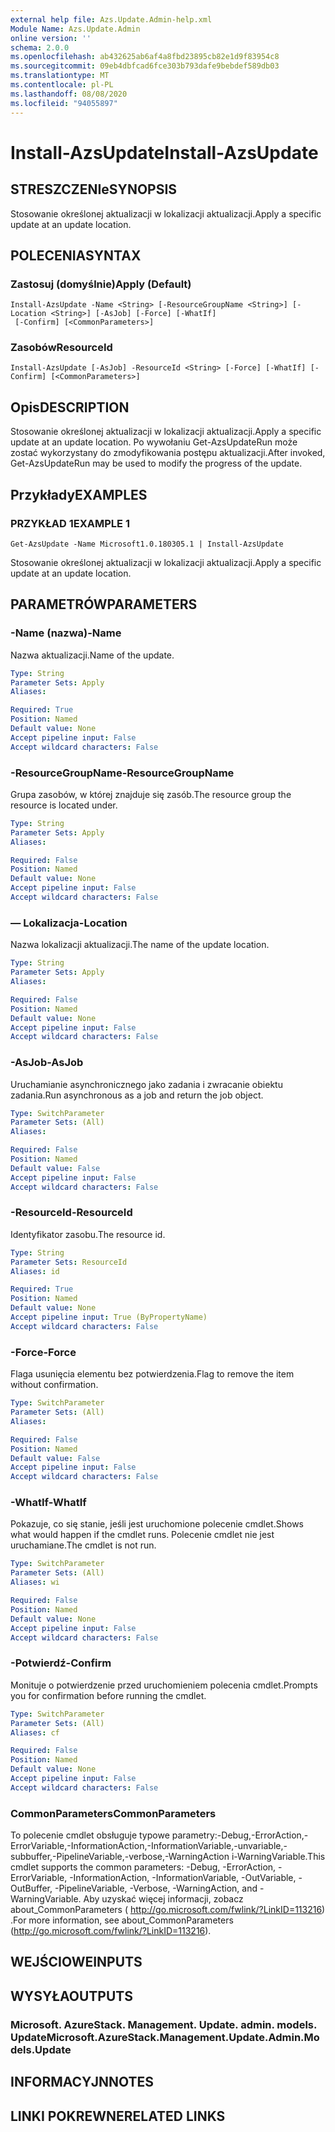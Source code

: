 ```yaml
---
external help file: Azs.Update.Admin-help.xml
Module Name: Azs.Update.Admin
online version: ''
schema: 2.0.0
ms.openlocfilehash: ab432625ab6af4a8fbd23895cb82e1d9f83954c8
ms.sourcegitcommit: 09eb4dbfcad6fce303b793dafe9bebdef589db03
ms.translationtype: MT
ms.contentlocale: pl-PL
ms.lasthandoff: 08/08/2020
ms.locfileid: "94055897"
---
```

# <span data-ttu-id="9af35-101">Install-AzsUpdate</span><span class="sxs-lookup"><span data-stu-id="9af35-101">Install-AzsUpdate</span></span>

## <span data-ttu-id="9af35-102">STRESZCZENIe</span><span class="sxs-lookup"><span data-stu-id="9af35-102">SYNOPSIS</span></span>
<span data-ttu-id="9af35-103">Stosowanie określonej aktualizacji w lokalizacji aktualizacji.</span><span class="sxs-lookup"><span data-stu-id="9af35-103">Apply a specific update at an update location.</span></span>

## <span data-ttu-id="9af35-104">POLECENIA</span><span class="sxs-lookup"><span data-stu-id="9af35-104">SYNTAX</span></span>

### <span data-ttu-id="9af35-105">Zastosuj (domyślnie)</span><span class="sxs-lookup"><span data-stu-id="9af35-105">Apply (Default)</span></span>
```
Install-AzsUpdate -Name <String> [-ResourceGroupName <String>] [-Location <String>] [-AsJob] [-Force] [-WhatIf]
 [-Confirm] [<CommonParameters>]
```

### <span data-ttu-id="9af35-106">Zasobów</span><span class="sxs-lookup"><span data-stu-id="9af35-106">ResourceId</span></span>
```
Install-AzsUpdate [-AsJob] -ResourceId <String> [-Force] [-WhatIf] [-Confirm] [<CommonParameters>]
```

## <span data-ttu-id="9af35-107">Opis</span><span class="sxs-lookup"><span data-stu-id="9af35-107">DESCRIPTION</span></span>
<span data-ttu-id="9af35-108">Stosowanie określonej aktualizacji w lokalizacji aktualizacji.</span><span class="sxs-lookup"><span data-stu-id="9af35-108">Apply a specific update at an update location.</span></span> <span data-ttu-id="9af35-109">Po wywołaniu Get-AzsUpdateRun może zostać wykorzystany do zmodyfikowania postępu aktualizacji.</span><span class="sxs-lookup"><span data-stu-id="9af35-109">After invoked, Get-AzsUpdateRun may be used to modify the progress of the update.</span></span>

## <span data-ttu-id="9af35-110">Przykłady</span><span class="sxs-lookup"><span data-stu-id="9af35-110">EXAMPLES</span></span>

### <span data-ttu-id="9af35-111">PRZYKŁAD 1</span><span class="sxs-lookup"><span data-stu-id="9af35-111">EXAMPLE 1</span></span>
```
Get-AzsUpdate -Name Microsoft1.0.180305.1 | Install-AzsUpdate
```

<span data-ttu-id="9af35-112">Stosowanie określonej aktualizacji w lokalizacji aktualizacji.</span><span class="sxs-lookup"><span data-stu-id="9af35-112">Apply a specific update at an update location.</span></span>

## <span data-ttu-id="9af35-113">PARAMETRÓW</span><span class="sxs-lookup"><span data-stu-id="9af35-113">PARAMETERS</span></span>

### <span data-ttu-id="9af35-114">-Name (nazwa)</span><span class="sxs-lookup"><span data-stu-id="9af35-114">-Name</span></span>
<span data-ttu-id="9af35-115">Nazwa aktualizacji.</span><span class="sxs-lookup"><span data-stu-id="9af35-115">Name of the update.</span></span>

```yaml
Type: String
Parameter Sets: Apply
Aliases:

Required: True
Position: Named
Default value: None
Accept pipeline input: False
Accept wildcard characters: False
```

### <span data-ttu-id="9af35-116">-ResourceGroupName</span><span class="sxs-lookup"><span data-stu-id="9af35-116">-ResourceGroupName</span></span>
<span data-ttu-id="9af35-117">Grupa zasobów, w której znajduje się zasób.</span><span class="sxs-lookup"><span data-stu-id="9af35-117">The resource group the resource is located under.</span></span>

```yaml
Type: String
Parameter Sets: Apply
Aliases:

Required: False
Position: Named
Default value: None
Accept pipeline input: False
Accept wildcard characters: False
```

### <span data-ttu-id="9af35-118">— Lokalizacja</span><span class="sxs-lookup"><span data-stu-id="9af35-118">-Location</span></span>
<span data-ttu-id="9af35-119">Nazwa lokalizacji aktualizacji.</span><span class="sxs-lookup"><span data-stu-id="9af35-119">The name of the update location.</span></span>

```yaml
Type: String
Parameter Sets: Apply
Aliases:

Required: False
Position: Named
Default value: None
Accept pipeline input: False
Accept wildcard characters: False
```

### <span data-ttu-id="9af35-120">-AsJob</span><span class="sxs-lookup"><span data-stu-id="9af35-120">-AsJob</span></span>
<span data-ttu-id="9af35-121">Uruchamianie asynchronicznego jako zadania i zwracanie obiektu zadania.</span><span class="sxs-lookup"><span data-stu-id="9af35-121">Run asynchronous as a job and return the job object.</span></span>

```yaml
Type: SwitchParameter
Parameter Sets: (All)
Aliases:

Required: False
Position: Named
Default value: False
Accept pipeline input: False
Accept wildcard characters: False
```

### <span data-ttu-id="9af35-122">-ResourceId</span><span class="sxs-lookup"><span data-stu-id="9af35-122">-ResourceId</span></span>
<span data-ttu-id="9af35-123">Identyfikator zasobu.</span><span class="sxs-lookup"><span data-stu-id="9af35-123">The resource id.</span></span>

```yaml
Type: String
Parameter Sets: ResourceId
Aliases: id

Required: True
Position: Named
Default value: None
Accept pipeline input: True (ByPropertyName)
Accept wildcard characters: False
```

### <span data-ttu-id="9af35-124">-Force</span><span class="sxs-lookup"><span data-stu-id="9af35-124">-Force</span></span>
<span data-ttu-id="9af35-125">Flaga usunięcia elementu bez potwierdzenia.</span><span class="sxs-lookup"><span data-stu-id="9af35-125">Flag to remove the item without confirmation.</span></span>

```yaml
Type: SwitchParameter
Parameter Sets: (All)
Aliases:

Required: False
Position: Named
Default value: False
Accept pipeline input: False
Accept wildcard characters: False
```

### <span data-ttu-id="9af35-126">-WhatIf</span><span class="sxs-lookup"><span data-stu-id="9af35-126">-WhatIf</span></span>
<span data-ttu-id="9af35-127">Pokazuje, co się stanie, jeśli jest uruchomione polecenie cmdlet.</span><span class="sxs-lookup"><span data-stu-id="9af35-127">Shows what would happen if the cmdlet runs.</span></span>
<span data-ttu-id="9af35-128">Polecenie cmdlet nie jest uruchamiane.</span><span class="sxs-lookup"><span data-stu-id="9af35-128">The cmdlet is not run.</span></span>

```yaml
Type: SwitchParameter
Parameter Sets: (All)
Aliases: wi

Required: False
Position: Named
Default value: None
Accept pipeline input: False
Accept wildcard characters: False
```

### <span data-ttu-id="9af35-129">-Potwierdź</span><span class="sxs-lookup"><span data-stu-id="9af35-129">-Confirm</span></span>
<span data-ttu-id="9af35-130">Monituje o potwierdzenie przed uruchomieniem polecenia cmdlet.</span><span class="sxs-lookup"><span data-stu-id="9af35-130">Prompts you for confirmation before running the cmdlet.</span></span>

```yaml
Type: SwitchParameter
Parameter Sets: (All)
Aliases: cf

Required: False
Position: Named
Default value: None
Accept pipeline input: False
Accept wildcard characters: False
```

### <span data-ttu-id="9af35-131">CommonParameters</span><span class="sxs-lookup"><span data-stu-id="9af35-131">CommonParameters</span></span>
<span data-ttu-id="9af35-132">To polecenie cmdlet obsługuje typowe parametry:-Debug,-ErrorAction,-ErrorVariable,-InformationAction,-InformationVariable,-unvariable,-subbuffer,-PipelineVariable,-verbose,-WarningAction i-WarningVariable.</span><span class="sxs-lookup"><span data-stu-id="9af35-132">This cmdlet supports the common parameters: -Debug, -ErrorAction, -ErrorVariable, -InformationAction, -InformationVariable, -OutVariable, -OutBuffer, -PipelineVariable, -Verbose, -WarningAction, and -WarningVariable.</span></span> <span data-ttu-id="9af35-133">Aby uzyskać więcej informacji, zobacz about_CommonParameters ( http://go.microsoft.com/fwlink/?LinkID=113216) .</span><span class="sxs-lookup"><span data-stu-id="9af35-133">For more information, see about_CommonParameters (http://go.microsoft.com/fwlink/?LinkID=113216).</span></span>

## <span data-ttu-id="9af35-134">WEJŚCIOWE</span><span class="sxs-lookup"><span data-stu-id="9af35-134">INPUTS</span></span>

## <span data-ttu-id="9af35-135">WYSYŁA</span><span class="sxs-lookup"><span data-stu-id="9af35-135">OUTPUTS</span></span>

### <span data-ttu-id="9af35-136">Microsoft. AzureStack. Management. Update. admin. models. Update</span><span class="sxs-lookup"><span data-stu-id="9af35-136">Microsoft.AzureStack.Management.Update.Admin.Models.Update</span></span>

## <span data-ttu-id="9af35-137">INFORMACYJN</span><span class="sxs-lookup"><span data-stu-id="9af35-137">NOTES</span></span>

## <span data-ttu-id="9af35-138">LINKI POKREWNE</span><span class="sxs-lookup"><span data-stu-id="9af35-138">RELATED LINKS</span></span>
